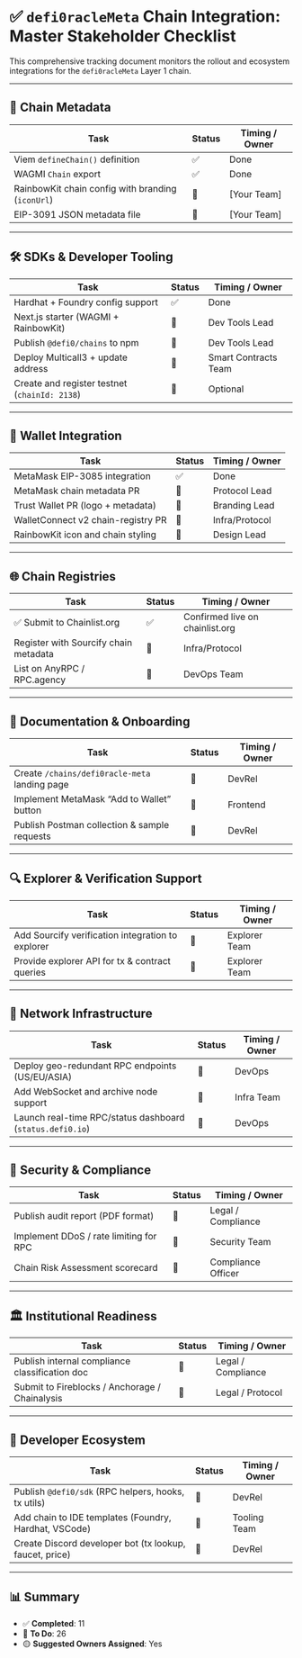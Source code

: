 
# ✅ `defi0racleMeta` Chain Integration: Master Stakeholder Checklist

This comprehensive tracking document monitors the rollout and ecosystem integrations for the `defi0racleMeta` Layer 1 chain.

---

## 🧠 Chain Metadata

| Task | Status | Timing / Owner |
|------|--------|----------------|
| Viem `defineChain()` definition | ✅ | Done |
| WAGMI `Chain` export | ✅ | Done |
| RainbowKit chain config with branding (`iconUrl`) | 🔲 | [Your Team] |
| EIP-3091 JSON metadata file | 🔲 | [Your Team] |

---

## 🛠 SDKs & Developer Tooling

| Task | Status | Timing / Owner |
|------|--------|----------------|
| Hardhat + Foundry config support | ✅ | Done |
| Next.js starter (WAGMI + RainbowKit) | 🔲 | Dev Tools Lead |
| Publish `@defi0/chains` to npm | 🔲 | Dev Tools Lead |
| Deploy Multicall3 + update address | 🔲 | Smart Contracts Team |
| Create and register testnet (`chainId: 2138`) | 🔲 | Optional |

---

## 🔌 Wallet Integration

| Task | Status | Timing / Owner |
|------|--------|----------------|
| MetaMask EIP-3085 integration | ✅ | Done |
| MetaMask chain metadata PR | 🔲 | Protocol Lead |
| Trust Wallet PR (logo + metadata) | 🔲 | Branding Lead |
| WalletConnect v2 chain-registry PR | 🔲 | Infra/Protocol |
| RainbowKit icon and chain styling | 🔲 | Design Lead |

---

## 🌐 Chain Registries

| Task | Status | Timing / Owner |
|------|--------|----------------|
| ✅ Submit to Chainlist.org | ✅ | Confirmed live on chainlist.org |
| Register with Sourcify chain metadata | 🔲 | Infra/Protocol |
| List on AnyRPC / RPC.agency | 🔲 | DevOps Team |

---

## 📄 Documentation & Onboarding

| Task | Status | Timing / Owner |
|------|--------|----------------|
| Create `/chains/defi0racle-meta` landing page | 🔲 | DevRel |
| Implement MetaMask “Add to Wallet” button | 🔲 | Frontend |
| Publish Postman collection & sample requests | 🔲 | DevRel |

---

## 🔍 Explorer & Verification Support

| Task | Status | Timing / Owner |
|------|--------|----------------|
| Add Sourcify verification integration to explorer | 🔲 | Explorer Team |
| Provide explorer API for tx & contract queries | 🔲 | Explorer Team |

---

## 📡 Network Infrastructure

| Task | Status | Timing / Owner |
|------|--------|----------------|
| Deploy geo-redundant RPC endpoints (US/EU/ASIA) | 🔲 | DevOps |
| Add WebSocket and archive node support | 🔲 | Infra Team |
| Launch real-time RPC/status dashboard (`status.defi0.io`) | 🔲 | DevOps |

---

## 🔐 Security & Compliance

| Task | Status | Timing / Owner |
|------|--------|----------------|
| Publish audit report (PDF format) | 🔲 | Legal / Compliance |
| Implement DDoS / rate limiting for RPC | 🔲 | Security Team |
| Chain Risk Assessment scorecard | 🔲 | Compliance Officer |

---

## 🏛️ Institutional Readiness

| Task | Status | Timing / Owner |
|------|--------|----------------|
| Publish internal compliance classification doc | 🔲 | Legal / Compliance |
| Submit to Fireblocks / Anchorage / Chainalysis | 🔲 | Legal / Protocol |

---

## 🧰 Developer Ecosystem

| Task | Status | Timing / Owner |
|------|--------|----------------|
| Publish `@defi0/sdk` (RPC helpers, hooks, tx utils) | 🔲 | DevRel |
| Add chain to IDE templates (Foundry, Hardhat, VSCode) | 🔲 | Tooling Team |
| Create Discord developer bot (tx lookup, faucet, price) | 🔲 | DevRel |

---

## 📊 Summary

- ✅ **Completed**: 11
- 🔲 **To Do**: 26
- 🟡 **Suggested Owners Assigned**: Yes
